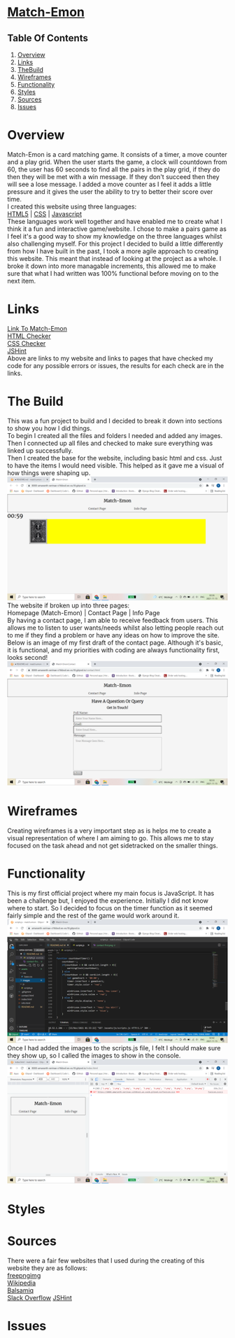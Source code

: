 # [Match-Emon]()

## Table Of Contents

1. [Overview](#overview)
2. [Links](#links)
3. [TheBuild](#build)
4. [Wireframes](#wireframes)
5. [Functionality](#functionality)
6. [Styles](#styles)
7. [Sources](#sources)
8. [Issues](#issues)


# Overview
Match-Emon is a card matching game. It consists of a timer, a move counter and a play grid. When the user starts the game, a clock will countdown from 60, the user has 60 seconds to find all the pairs in the play grid, if they do then they will be met with a win message. If they don't succeed then they will see a lose message. I added a move counter as I feel it adds a little pressure and it gives the user the ability to try to better their score over time.  
I created this website using three languages:  
[HTML5](https://sv.wikipedia.org/wiki/HTML5) | [CSS](https://sv.wikipedia.org/wiki/CSS) | [Javascript](https://sv.wikipedia.org/wiki/Javascript)  
These languages work well together and have enabled me to create what I think it a fun and interactive game/website. I chose to make a pairs game as I feel it's a good way to show my knowledge on the three languages whilst also challenging myself. For this project I decided to build a little differently from how I have built in the past, I took a more agile approach to creating this website. This meant that instead of looking at the project as a whole. I broke it down into more managable increments, this allowed me to make sure that what I had written was 100% functional before moving on to the next item.

# Links
[Link To Match-Emon]()  
[HTML Checker]()  
[CSS Checker]()  
[JSHint]()  
Above are links to my website and links to pages that have checked my code for any possible errors or issues, the results for each check are in the links.

# The Build
This was a fun project to build and I decided to break it down into sections to show you how I did things.  
To begin I created all the files and folders I needed and added any images. Then I connected up all files and checked to make sure everything was linked up successfully.  
Then I created the base for the website, including basic html and css. Just to have the items I would need visible. This helped as it gave me a visual of how things were shaping up.  
 <img src="./assets/images/readme-images/first-image.png" alt="Image of website template">  
 The website if broken up into three pages:  
 Homepage (Match-Emon) |  Contact Page | Info Page  
 By having a contact page, I am able to receive feedback from users. This allows me to listen to user wants/needs whilst also letting people reach out to me if they find a problem or have any ideas on how to improve the site. Below is an image of my first draft of the contact page. Although it's basic, it is functional, and my priorities with coding are always functionality first, looks second!  
 <img src="./assets/images/readme-images/contact-first.png" alt="Image of contact page">  


 # Wireframes
Creating wireframes is a very important step as is helps me to create a visual representation of where I am aiming to go. This allows me to stay focused on the task ahead and not get sidetracked on the smaller things.  

# Functionality
This is my first official project where my main focus is JavaScript. It has been a challenge but, I enjoyed the experience. Initially I did not know where to start. So I decided to focus on the timer function as it seemed fairly simple and the rest of the game would work around it. 
    <img src="./assets/images/readme-images/timer-function.png" alt=">Image of timer function">  
Once I had added the images to the scripts.js file, I felt I should make sure they show up, so I called the images to show in the console.  
 <img src="./assets/images/readme-images/images-test.png" alt="Images showing in the console">

 
# Styles

# Sources
There were a fair few websites that I used during the creating of this website they are as follows:  
[freepngimg](https://www.freepngimg.com/)  
[Wikipedia](https://www.wikipedia.org/)  
[Balsamiq](https://balsamiq.com/)  
[Slack Overflow](https://stackoverflow.com/)
[JSHint](https://jshint.com/)
# Issues

